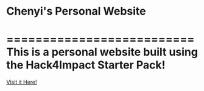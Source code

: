 # Chenyi's Personal Website

==========================
This is a personal website built using the Hack4Impact Starter Pack!
==========================

[Visit it Here!](https://chenyizhao14.github.io)
